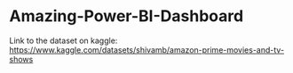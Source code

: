 # Amazing-Power-BI-Dashboard
Link to the dataset on kaggle: https://www.kaggle.com/datasets/shivamb/amazon-prime-movies-and-tv-shows
